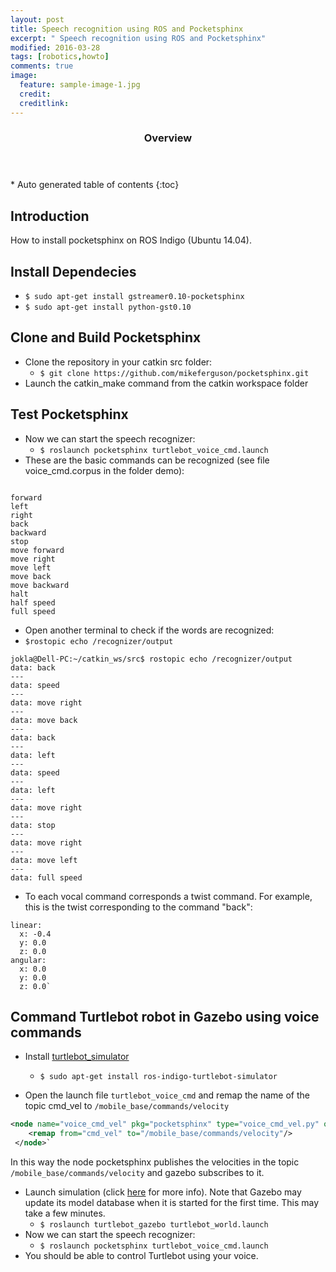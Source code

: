 ```yaml
---
layout: post
title: Speech recognition using ROS and Pocketsphinx
excerpt: " Speech recognition using ROS and Pocketsphinx"
modified: 2016-03-28
tags: [robotics,howto]
comments: true
image:
  feature: sample-image-1.jpg
  credit:
  creditlink:
---
```


<section id="table-of-contents" class="toc">
  <header>
    <h3>Overview</h3>
  </header>
<div id="drawer" markdown="1">
*  Auto generated table of contents
{:toc}
</div>
</section><!-- /#table-of-contents -->

## Introduction
How to install pocketsphinx on ROS Indigo (Ubuntu 14.04).


## Install Dependecies
* `$ sudo apt-get install gstreamer0.10-pocketsphinx`
* `$ sudo apt-get install python-gst0.10`

## Clone and Build Pocketsphinx
* Clone the repository in your catkin src folder:
    * `$ git clone https://github.com/mikeferguson/pocketsphinx.git`
* Launch the catkin_make command from the catkin workspace folder

## Test Pocketsphinx
* Now we can start the speech recognizer:
    * `$ roslaunch pocketsphinx turtlebot_voice_cmd.launch`
* These are the basic commands can be recognized (see file voice_cmd.corpus in the folder demo):

``` text

forward
left
right
back
backward
stop
move forward
move right
move left
move back
move backward
halt
half speed
full speed

```

* Open another terminal to check if the words are recognized:
* `$rostopic echo /recognizer/output`

``` text
jokla@Dell-PC:~/catkin_ws/src$ rostopic echo /recognizer/output 
data: back
---
data: speed
---
data: move right
---
data: move back
---
data: back
---
data: left
---
data: speed
---
data: left
---
data: move right
---
data: stop
---
data: move right
---
data: move left
---
data: full speed
```

* To each vocal command corresponds a twist command. For example, this is the twist corresponding to the command "back":

``` shell
linear: 
  x: -0.4
  y: 0.0
  z: 0.0
angular: 
  x: 0.0
  y: 0.0
  z: 0.0`
```

## Command Turtlebot robot in Gazebo using voice commands
* Install [turtlebot_simulator](http://wiki.ros.org/turtlebot_simulator)
    * `$ sudo apt-get install ros-indigo-turtlebot-simulator`

* Open the launch file `turtlebot_voice_cmd` and remap the name of the topic cmd_vel to  `/mobile_base/commands/velocity`

``` xml
<node name="voice_cmd_vel" pkg="pocketsphinx" type="voice_cmd_vel.py" output="screen">
    <remap from="cmd_vel" to="/mobile_base/commands/velocity"/>
 </node>`
```
 
In this way the node pocketsphinx publishes the velocities in the topic `/mobile_base/commands/velocity` and gazebo subscribes to it.

* Launch simulation (click [here](http://wiki.ros.org/turtlebot_gazebo/Tutorials/indigo/Gazebo%20Bringup%20Guide) for more info). Note that Gazebo may update its model database when it is started for the first time. This may take a few minutes.
    * `$ roslaunch turtlebot_gazebo turtlebot_world.launch` 
* Now we can start the speech recognizer:
    * `$ roslaunch pocketsphinx turtlebot_voice_cmd.launch`
* You should be able to control Turtlebot using your voice.


